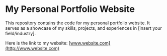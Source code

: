 # My Personal Portfolio Website

This repository contains the code for my personal portfolio website. It serves as a showcase of my skills, projects, and experiences in [insert your field/industry].

Here is the link to my website: [www.website.com](http://www.website.com)

